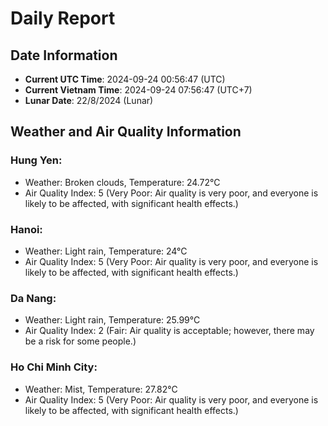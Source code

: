 # Daily Report
## Date Information
- **Current UTC Time**: 2024-09-24 00:56:47 (UTC)
- **Current Vietnam Time**: 2024-09-24 07:56:47 (UTC+7)
- **Lunar Date**: 22/8/2024 (Lunar)

## Weather and Air Quality Information

### Hung Yen:
- Weather: Broken clouds, Temperature: 24.72°C
- Air Quality Index: 5 (Very Poor: Air quality is very poor, and everyone is likely to be affected, with significant health effects.)

### Hanoi:
- Weather: Light rain, Temperature: 24°C
- Air Quality Index: 5 (Very Poor: Air quality is very poor, and everyone is likely to be affected, with significant health effects.)

### Da Nang:
- Weather: Light rain, Temperature: 25.99°C
- Air Quality Index: 2 (Fair: Air quality is acceptable; however, there may be a risk for some people.)

### Ho Chi Minh City:
- Weather: Mist, Temperature: 27.82°C
- Air Quality Index: 5 (Very Poor: Air quality is very poor, and everyone is likely to be affected, with significant health effects.)
